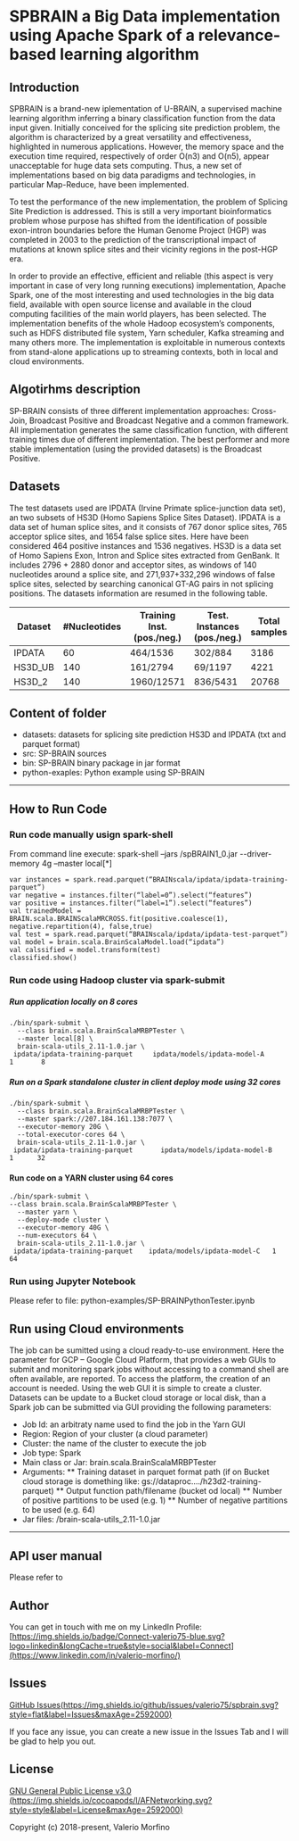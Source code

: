 # SPBRAIN a Big Data implementation using Apache Spark of a relevance-based learning algorithm 

## Introduction
SPBRAIN is a brand-new iplementation of U-BRAIN, a supervised machine learning algorithm inferring a binary classification function from the data input given. Initially conceived for the splicing site prediction problem, the algorithm is characterized by a great versatility and effectiveness, highlighted in numerous applications. However, the memory space and the execution time required, respectively of order O(n3) and O(n5), appear unacceptable for huge data sets computing. Thus, a new set of implementations based on big data paradigms and technologies, in particular Map-Reduce, have been implemented.

To test the performance of the new implementation, the problem of Splicing Site Prediction is addressed.  This is still a very important bioinformatics problem whose purpose has shifted from the identification of possible exon-intron boundaries before the Human Genome Project (HGP) was completed in 2003 to the prediction of the transcriptional impact of mutations at known splice sites and their vicinity regions in the post-HGP era.

In order to provide an effective, efficient and reliable (this aspect is very important in case of very long running executions) implementation, Apache Spark, one of the most interesting and used technologies in the big data field, available with open source license and available in the cloud computing facilities of the main world players, has been selected. The implementation benefits of the whole Hadoop ecosystem’s components, such as HDFS distributed file system, Yarn scheduler, Kafka streaming and many others more. The implementation is exploitable in numerous contexts from stand-alone applications up to streaming contexts, both in local and cloud environments.

## Algotirhms description
SP-BRAIN consists of three different implementation approaches: Cross-Join, Broadcast Positive and Broadcast Negative and a common framework. All implementation generates the same classification function, with different training times due of different implementation.
The best performer and more stable implementation (using the provided datasets) is the Broadcast Positive.


## Datasets
The test datasets used are IPDATA (Irvine Primate splice-junction data set), an two subsets of HS3D (Homo Sapiens Splice Sites Dataset).
IPDATA is a data set of human splice sites, and it consists of 767 donor splice sites, 765 acceptor splice sites, and 1654 false splice sites. Here have been considered 464 positive instances and 1536 negatives.
HS3D is a data set of Homo Sapiens Exon, Intron and Splice sites extracted from GenBank. It includes 2796 + 2880 donor and acceptor sites, as windows of 140 nucleotides around a splice site, and 271,937+332,296 windows of false splice sites, selected by searching canonical GT-AG pairs in not splicing positions.
The datasets information are resumed in the following table.

| Dataset  | #Nucleotides | Training Inst. (pos./neg.) | Test.  Instances (pos./neg.) | Total samples |
| ---------| -------------|----------------------------|------------------------------|---------------|
|IPDATA	   |60	          |464/1536	                   |302/884	                      |     3186      |
|HS3D_UB	 | 140	        |161/2794	                   |69/1197	                      |     4221      |
|HS3D_2	   | 140	        |1960/12571	                 |836/5431	                    |     20768     |


## Content of folder
* datasets: datasets for splicing site prediction HS3D and IPDATA (txt and parquet format)
* src: SP-BRAIN sources
* bin: SP-BRAIN binary package in jar format 
* python-exaples: Python example using SP-BRAIN

----------------------------------------------------------------------------------------------------------------------------------------
## How to Run Code

### Run code manually usign spark-shell
From command line execute: spark-shell –jars <path-of-jar>/spBRAIN1_0.jar  --driver-memory 4g –master local[*]
```
var instances = spark.read.parquet(“BRAINscala/ipdata/ipdata-training-parquet”)
var negative = instances.filter(“label=0”).select(“features”)
var positive = instances.filter(“label=1”).select(“features”)
val trainedModel = BRAIN.scala.BRAINScalaMRCROSS.fit(positive.coalesce(1), negative.repartition(4), false,true)
val test = spark.read.parquet(“BRAINscala/ipdata/ipdata-test-parquet”)
val model = brain.scala.BrainScalaModel.load(“ipdata”)
val calssified = model.transform(test)
classified.show()
```

### Run code using Hadoop cluster via spark-submit
##### Run application locally on 8 cores
```
./bin/spark-submit \
  --class brain.scala.BrainScalaMRBPTester \
  --master local[8] \
  brain-scala-utils_2.11-1.0.jar \
 ipdata/ipdata-training-parquet     ipdata/models/ipdata-model-A        1       8
```

##### Run on a Spark standalone cluster in client deploy mode using 32 cores
```
./bin/spark-submit \
  --class brain.scala.BrainScalaMRBPTester \
  --master spark://207.184.161.138:7077 \
  --executor-memory 20G \
  --total-executor-cores 64 \
  brain-scala-utils_2.11-1.0.jar \
 ipdata/ipdata-training-parquet       ipdata/models/ipdata-model-B      1      32
```
  
#### Run code on a YARN cluster using 64 cores
```
./bin/spark-submit \
--class brain.scala.BrainScalaMRBPTester \
  --master yarn \
  --deploy-mode cluster \  
  --executor-memory 40G \
  --num-executors 64 \
  brain-scala-utils_2.11-1.0.jar \
 ipdata/ipdata-training-parquet    ipdata/models/ipdata-model-C   1      64
```

### Run using Jupyter Notebook
Please refer to file: python-examples/SP-BRAINPythonTester.ipynb

## Run using Cloud environments
The job can be sumitted using a cloud ready-to-use environment.
Here the parameter for GCP – Google Cloud Platform, that provides a web GUIs to submit and monitoring spark jobs without accessing to a command shell are often available, are reported.
To access the platform, the creation of an account is needed.
Using the web GUI it is simple to create a cluster.
Datasets can be update to a Bucket cloud storage or local disk, than a Spark job can be submitted via GUI providing the following parameters:
* Job Id: an arbitraty name used to find the job in the Yarn GUI
* Region: Region of your cluster (a cloud parameter)
* Cluster: the name of the cluster to execute the job
* Job type: Spark
* Main class or Jar: brain.scala.BrainScalaMRBPTester
* Arguments:
** Training dataset in parquet format path (if on Bucket cloud storage is domething like: gs://dataproc..../h23d2-training-parquet)
** Output function path/filename (bucket od local)
** Number of positive partitions to be used (e.g. 1)
** Number of negative partitions to be used (e.g. 64) 
* Jar files: <path-to-jar>/brain-scala-utils_2.11-1.0.jar
  
----------------------------------------------------------------------------------------------------------------------------------------
## API user manual
Please refer to 

## Author
You can get in touch with me on my LinkedIn Profile: [https://img.shields.io/badge/Connect-valerio75-blue.svg?logo=linkedin&longCache=true&style=social&label=Connect](https://www.linkedin.com/in/valerio-morfino/)


## Issues
[GitHub Issues(https://img.shields.io/github/issues/valerio75/spbrain.svg?style=flat&label=Issues&maxAge=2592000)](https://github.com/valerio75/spbrain/issues)

If you face any issue, you can create a new issue in the Issues Tab and I will be glad to help you out.

## License
[GNU General Public License v3.0 (https://img.shields.io/cocoapods/l/AFNetworking.svg?style=style&label=License&maxAge=2592000)](LICENSE)

Copyright (c) 2018-present, Valerio Morfino                                                        

